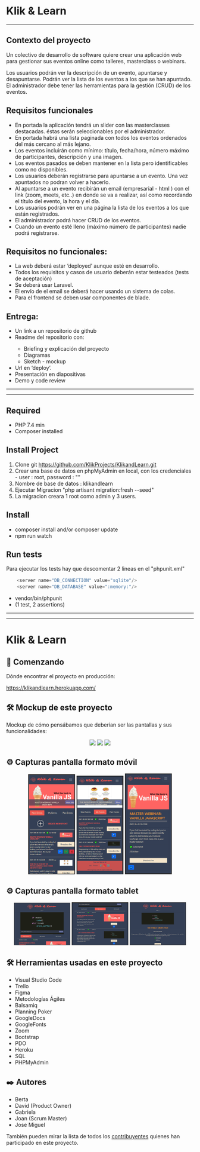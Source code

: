 Klik & Learn
============

***

## Contexto del proyecto

Un colectivo de desarrollo de software quiere crear una aplicación web para gestionar sus eventos online como talleres, masterclass o webinars.

Los usuarios podrán ver la descripción de un evento, apuntarse y desapuntarse. Podrán ver la lista de los eventos a los que se han apuntado. El administrador debe tener las herramientas para la gestión (CRUD) de los eventos.


## Requisitos funcionales


<ul>
<li>En portada la aplicación tendrá un slider con las masterclasses destacadas. éstas serán seleccionables por el administrador.</li>
<li>En portada habrá una lista paginada con todos los eventos ordenados del más cercano al más lejano.</li>
<li>Los eventos incluirán como mínimo: título, fecha/hora, número máximo de participantes, descripción y una imagen.</li>
<li>Los eventos pasados se deben mantener en la lista pero identificables como no disponibles.</li>
<li>Los usuarios deberán registrarse para apuntarse a un evento. Una vez apuntados no podran volver a hacerlo.</li>
<li>Al apuntarse a un evento recibirán un email (empresarial - html ) con el link (zoom, meets, etc..) en donde se va a realizar, así como recordando el título del evento, la hora y el día.</li>
<li>Los usuarios podrán ver en una página la lista de los eventos a los que están registrados.</li>
<li>El administrador podrá hacer CRUD de los eventos.</li>
<li>Cuando un evento esté lleno (máximo número de participantes) nadie podrá registrarse.</li>
</ul>


## Requisitos no funcionales:


<ul>
<li>La web deberá estar ‘deployed’ aunque esté en desarrollo.</li>
<li>Todos los requisitos y casos de usuario deberán estar testeados (tests de aceptación)</li>
<li>Se deberá usar Laravel.</li>
<li>El envío de el email se deberá hacer usando un sistema de colas.</li>
<li>Para el frontend se deben usar componentes de blade.</li>
</ul>

## Entrega:

<ul>
<li>Un link a un repositorio de github</li>
<li>Readme del repositorio con:</li>
    <ul>
        <li>Briefing y explicación del proyecto</li>
        <li>Diagramas</li>
        <li>Sketch - mockup</li>
    </ul>
<li>Url en ‘deploy’.</li>
<li>Presentación en diapositivas</li>
<li>Demo y code review</li>

</ul>

***
***


## Required

- PHP 7.4 min
- Composer installed


## Install Project

1. Clone git https://github.com/KlikProjects/KlikandLearn.git
2. Crear una base de datos en phpMyAdmin en local, con los credenciales - user : root, password : ""
3. Nombre de base de datos : klikandlearn
4. Ejecutar Migracion "php artisant migration:fresh --seed"
5. La migracion creara 1 root como admin y 3 users.


## Install

- composer install and/or composer update
- npm run watch

## Run tests

Para ejecutar los tests hay que descomentar 2 lineas en el "phpunit.xml"
```php
    <server name="DB_CONNECTION" value="sqlite"/>
    <server name="DB_DATABASE" value=":memory:"/>
```
        
- vendor/bin/phpunit 
- (1 test, 2 assertions)


***
***


# Klik & Learn

## 🚀 Comenzando

Dónde encontrar el proyecto en producción:

https://klikandlearn.herokuapp.com/


## 🛠️ Mockup de este proyecto

Mockup de cómo pensábamos que deberían ser las pantallas y sus funcionalidades:

<p align="center"> 
  <img src="./src/ReadMe.md/mockup/mockupMobil.PNG?raw=true" width=50%>
  <img src="./src/ReadMe.md/mockup/mockupTablet.PNG?raw=true" width=50%>
  <img src="./src/ReadMe.md/mockup/mockupDesktop.PNG?raw=true" width=50%>
</p>


## ⚙️ Capturas pantalla formato móvil 

<p align="center"> 
<img src="./public/img/Readme.MD/screenshootMobil/mobileHome.PNG?raw=true" width=25%>
<img src="./public/img/Readme.MD/screenshootMobil/mobileMyEvents.PNG?raw=true" width=25%>
<img src="./public/img/Readme.MD/screenshootMobil/mobileShow.PNG?raw=true" width=25%>
</p>


## ⚙️ Capturas pantalla formato tablet

<p align="center"> 
<img src="./public/img/Readme.MD/screenshootTablet/tabletHome.PNG?raw=true" width=30%>
<img src="./public/img/Readme.MD/screenshootTablet/tabletMyEvents.PNG?raw=true" width=30%>
<img src="./public/img/Readme.MD/screenshootTablet/tabletShow.PNG?raw=true" width=30%>
</p>


## 🛠️ Herramientas usadas en este proyecto
<ul>
  <li>Visual Studio Code</li>
  <li>Trello</li>
  <li>Figma</li>
  <li>Metodologías Ágiles</li>
  <li>Balsamiq</li>
  <li>Planning Poker</li>
  <li>GoogleDocs</li>
  <li>GoogleFonts</li>
  <li>Zoom</li>
  <li>Bootstrap</li>
  <li>PDO</li>
  <li>Heroku</li>
  <li>SQL</li>
  <li>PHPMyAdmin</li>
</ul>


## ✒️ Autores 
<ul>
  <li>Berta</li>
  <li>David (Product Owner)</li>
  <li>Gabriela</li>
  <li>Joan (Scrum Master)</li>
  <li>Jose Miguel</li>
</ul>

También pueden mirar la lista de todos los [contribuyentes](https://github.com/KlikProjects/KlikandLearn/graphs/contributors) quienes han participado en este proyecto.  


